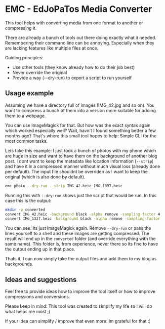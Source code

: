 # EMC - EdJoPaTos Media Converter

This tool helps with converting media from one format to another or compressing it.

There are already a bunch of tools out there doing exactly what it needed.
Remembering their command line can be annoying.
Especially when they are lacking features like multiple files at once.

Guiding principles:
- Use other tools (they know already how to do their job best)
- Never override the original
- Provide a way (--dry-run) to export a script to run yourself

## Usage example

Assuming we have a directory full of images (IMG_42.jpg and so on).
You want to compress a bunch of them into a version more suitable for adding them to a webpage.

You can use ImageMagick for that.
But how was the exact syntax again which worked especially well?
Wait, havn't I found something better a few months ago?
That's where this small tool hopes to help:
Simple CLI for the most common tasks.

Lets take this example:
I just took a bunch of photos with my phone which are huge in size and want to have them on the background of another blog post.
I dont want to keep the metadata like location information (`--strip`) and have it in a compressed manner without much visual loss (already done per default).
The input file shouldnt be overriden as I want to keep the original (which is also done by default).

```sh
emc photo --dry-run --strip IMG_42.heic IMG_1337.heic
```

Running this with `--dry-run` shows just the script that would be run.
In this case this is the output:
```sh
mkdir -p converted
convert IMG_42.heic -background black -alpha remove -sampling-factor 4:2:0 -strip -quality 85 converted/IMG_42.jpg
convert IMG_1337.heic -background black -alpha remove -sampling-factor 4:2:0 -strip -quality 85 converted/IMG_1337.jpg
```

You can see: Its just ImageMagick again.
Remove `--dry-run` or pass the lines yourself to a shell and these images are getting compressed.
The result will end up in the `converted` folder (and override everything with the same name).
This folder is, from experience, never there so its fine to have the output ending up in that place.

Thats it, I can now simply take the output files and add them to my blog as backgrounds.

## Ideas and suggestions

Feel free to provide ideas how to improve the tool itself or how to improve compressions and conversions.

Please keep in mind:
This tool was created to simplify my life so I will do what helps me most ;)

If your idea can simplify / improve that even more: Im grateful for that :)
